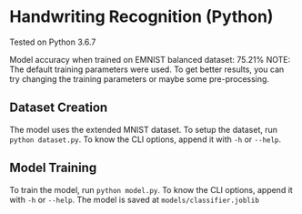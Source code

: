 # Handwriting Recognition (Python)

Tested on Python 3.6.7

Model accuracy when trained on EMNIST balanced dataset: 75.21%
NOTE: The default training parameters were used. To get better results, you can try changing the training parameters or maybe some pre-processing.

## Dataset Creation

The model uses the extended MNIST dataset. To setup the dataset, run `python dataset.py`. To know the CLI options, append it with `-h` or `--help`.

## Model Training

To train the model, run `python model.py`. To know the CLI options, append it with `-h` or `--help`. The model is saved at `models/classifier.joblib`